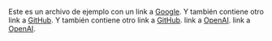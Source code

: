 Este es un archivo de ejemplo con un link a [Google](https://www.google.com).
Y también contiene otro link a [GitHub](https://github.com).
Y también contiene otro link a [GitHub](https://giub.com).
link a [OpenAI](https://openai.com).
link a [OpenAI](https://openai.com).